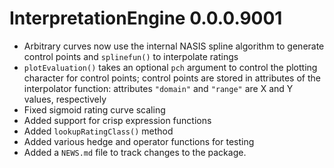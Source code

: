 # InterpretationEngine 0.0.0.9001

* Arbitrary curves now use the internal NASIS spline algorithm to generate control points and `splinefun()` to interpolate ratings 
* `plotEvaluation()` takes an optional `pch` argument to control the plotting character for control points; control points are stored in attributes of the interpolator function: attributes `"domain"` and `"range"` are X and Y values, respectively
* Fixed sigmoid rating curve scaling
* Added support for crisp expression functions
* Added `lookupRatingClass()` method 
* Added various hedge and operator functions for testing
* Added a `NEWS.md` file to track changes to the package.
